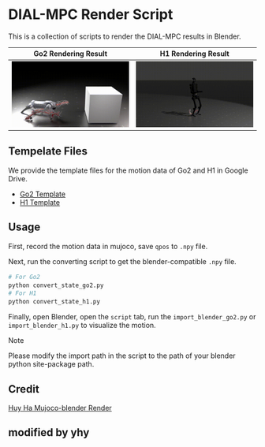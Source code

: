 # DIAL-MPC Render Script

This is a collection of scripts to render the DIAL-MPC results in Blender.

| Go2 Rendering Result | H1 Rendering Result |
| :------------------: | :-----------------: |
| ![Go2 Rendering Result](./figs/go2_climb.gif) | ![H1 Rendering Result](./figs/h1_jog.gif) |

## Tempelate Files

We provide the template files for the motion data of Go2 and H1 in Google Drive.

- [Go2 Template](https://drive.google.com/file/d/1P5khZuAXrZJd7vPlD8zfjrtDuKgXGEQD/view?usp=sharing)
- [H1 Template](https://drive.google.com/file/d/1ZICQdzsb8vNpvwAhrjVBHu3adQ_HAB2z/view?usp=sharing)

## Usage

First, record the motion data in mujoco, save `qpos` to `.npy` file.

Next, run the converting script to get the blender-compatible `.npy` file.

```bash
# For Go2
python convert_state_go2.py
# For H1
python convert_state_h1.py
```

Finally, open Blender, open the `script` tab, run the `import_blender_go2.py` or `import_blender_h1.py` to visualize the motion.

> [!NOTE]
> Please modify the import path in the script to the path of your blender python site-package path. 

## Credit

[Huy Ha Mujoco-blender Render](https://github.com/real-stanford/scalingup/blob/master/docs/visualization.md)

## modified by yhy 
